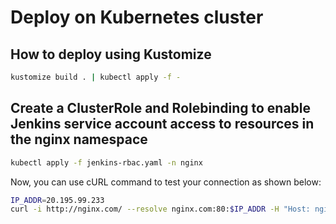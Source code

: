 # Deploy on Kubernetes cluster

## How to deploy using Kustomize
```bash
kustomize build . | kubectl apply -f -
```

## Create a ClusterRole and Rolebinding to enable Jenkins service account access to resources in the nginx namespace
```bash
kubectl apply -f jenkins-rbac.yaml -n nginx
```

Now, you can use cURL command to test your connection as shown below:
```bash
IP_ADDR=20.195.99.233
curl -i http://nginx.com/ --resolve nginx.com:80:$IP_ADDR -H "Host: nginx.com"
```
